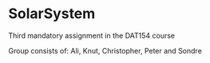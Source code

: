 # SolarSystem
Third mandatory assignment in the DAT154 course 

Group consists of: Ali, Knut, Christopher, Peter and Sondre
